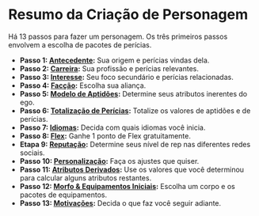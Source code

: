 # Resumo da Criação de Personagem

Há 13 passos para fazer um personagem. Os três primeiros passos envolvem a escolha de pacotes de perícias.

<div class="stat-list">

- **Passo 1: [Antecedente](04-step-1-background.md):** Sua origem e perícias vindas dela.
- **Passo 2: [Carreira](05-step-2-carrer.md):** Sua profissão e perícias relevantes.
- **Passo 3: [Interesse](06-step-3-interest.md):** Seu foco secundário e perícias relacionadas.
- **Passo 4: [Facção](07-step-4-faction.md):** Escolha sua aliança.
- **Passo 5: [Modelo de Aptidões](08-step-5-aptitude-template.md):** Determine seus atributos inerentes do ego.
- **Passo 6: [Totalização de Perícias](09-step-6-total-skills.md):** Totalize os valores de aptidões e de perícias.
- **Passo 7: [Idiomas](10-step-7-languages.md):** Decida com quais idiomas você inicia.
- **Passo 8: [Flex](11-step-8-flex.md):** Ganhe 1 ponto de Flex gratuitamente.
- **Etapa 9: [Reputação](12-step-9-reputation.md):** Determine seus nível de rep nas diferentes redes sociais.
- **Passo 10: [Personalização](13-step-10-customization.md):** Faça os ajustes que quiser.
- **Passo 11: [Atributos Derivados](14-step-11-derived-stats.md):** Use os valores que você determinou para calcular alguns atributos restantes.
- **Passo 12: [Morfo & Equipamentos Iniciais](15-step-12-starting-morph-gear.md):** Escolha um corpo e os pacotes de equipamentos.
- **Passo 13: [Motivações](16-step-13-motivations.md):** Decida o que faz você seguir adiante.

</div>
